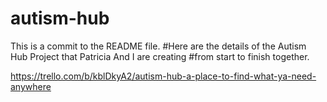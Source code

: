# autism-hub
This is a commit to the README file. 
#Here are the details of the Autism Hub Project that Patricia And I are creating #from start to finish together.

https://trello.com/b/kblDkyA2/autism-hub-a-place-to-find-what-ya-need-anywhere